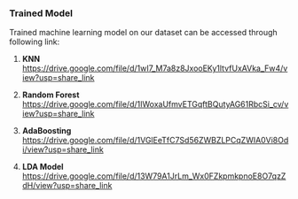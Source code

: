 ### Trained Model 
Trained machine learning model on our dataset can be accessed through following link:
1. **KNN**
 https://drive.google.com/file/d/1wI7_M7a8z8JxooEKy1ltvfUxAVka_Fw4/view?usp=share_link
   
2. **Random Forest**
   https://drive.google.com/file/d/1IWoxaUfmvETGqftBQutyAG61RbcSi_cv/view?usp=share_link
3. **AdaBoosting**
   https://drive.google.com/file/d/1VGlEeTfC7Sd56ZWBZLPCqZWIA0Vi8Odi/view?usp=share_link
4. **LDA Model**
https://drive.google.com/file/d/13W79A1JrLm_Wx0FZkpmkpnoE8O7qzZdH/view?usp=share_link 